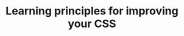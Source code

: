 ---
title: Learning principles for improving your CSS
layout: none
codrops: http://tympanus.net/codrops/2012/11/20/learning-principles-for-improving-your-css/
---